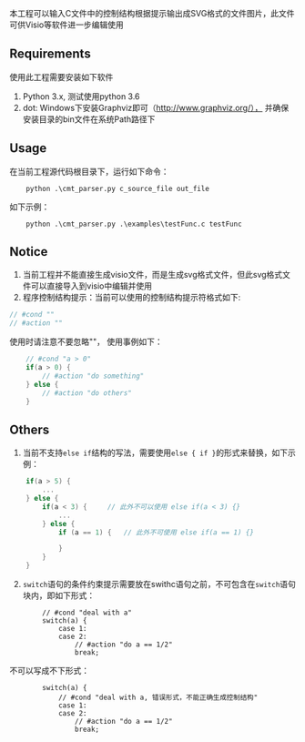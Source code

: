 本工程可以输入C文件中的控制结构根据提示输出成SVG格式的文件图片，此文件可供Visio等软件进一步编辑使用

## Requirements
使用此工程需要安装如下软件
1. Python 3.x, 测试使用python 3.6
2. dot: Windows下安装Graphviz即可（http://www.graphviz.org/）， 并确保安装目录的bin文件在系统Path路径下


## Usage
在当前工程源代码根目录下，运行如下命令：
```
    python .\cmt_parser.py c_source_file out_file
```

如下示例：
```
    python .\cmt_parser.py .\examples\testFunc.c testFunc
```

## Notice
1. 当前工程并不能直接生成visio文件，而是生成svg格式文件，但此svg格式文件可以直接导入到visio中编辑并使用
2. 程序控制结构提示：当前可以使用的控制结构提示符格式如下: <br>
```c
// #cond ""
// #action ""
```
使用时请注意不要忽略""， 使用事例如下：
```c
    // #cond "a > 0"
    if(a > 0) {
        // #action "do something"
    } else {
        // #action "do others"
    }
```


## Others
1. 当前不支持`else if`结构的写法，需要使用`else { if }`的形式来替换，如下示例：
```c
    if(a > 5) {
        ...
    } else {
        if(a < 3) {     // 此外不可以使用 else if(a < 3) {}
            ...
        } else {
            if (a == 1) {   // 此外不可使用 else if(a == 1) {}

            }
        }
    }

```
2. `switch`语句的条件约束提示需要放在swithc语句之前，不可包含在`switch`语句块内，即如下形式：
```
        // #cond "deal with a"
        switch(a) {
            case 1:
            case 2:
                // #action "do a == 1/2"
                break;
```
不可以写成不下形式：

```
        switch(a) {
            // #cond "deal with a, 错误形式，不能正确生成控制结构"
            case 1:
            case 2:
                // #action "do a == 1/2"
                break;

```